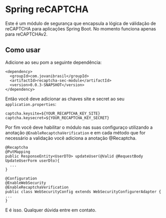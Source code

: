 # Spring reCAPTCHA

Este é um módulo de segurança que encapsula a lógica de válidação de reCAPTCHA 
para aplicações Spring Boot. No momento funciona apenas para reCAPTCHAv2.

## Como usar

Adicione ao seu pom a seguinte dependência:

```
<dependency>
  <groupId>com.jovanibrasil</groupId>
  <artifactId>recaptcha-sec-module</artifactId>
  <version>0.0.3-SNAPSHOT</version>
</dependency>
```
Então você deve adicionar as chaves site e secret ao seu ```application.properties```:

```
captcha.keysite=${YOUR_RECAPTCHA_KEY_SITE}
captcha.keysecret=${YOUR_RECAPTCHA_KEY_SECRET}
```

Por fim você deve habilitar o módulo nas suas configuraço utilizando a anotação 
```@EnableRecaptchaVerification``` e em cada método que for necessário a validação
você adiciona a anotação @Recaptcha.

```
@Recaptcha
@PutMapping
public ResponseEntity<UserDTO> updateUser(@Valid @RequestBody UpdateUserForm userDto){ 
  ... 
}
```
```
@Configuration
@EnableWebSecurity
@EnableRecaptchaVerification
public class WebSecurityConfig extends WebSecurityConfigurerAdapter {
...
}
```
E é isso. Qualquer dúvida entre em contato.







